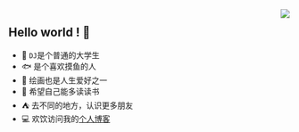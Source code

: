 <img align="right" src="https://github-readme-stats.vercel.app/api?username=Tickdack&show_icons=true&theme=tokyonight" />

## Hello world ! 👋

- 🧑 `DJ`是个普通的大学生 
- 🐟 是个喜欢摸鱼的人
- 📝 绘画也是人生爱好之一
- 📖 希望自己能多读读书
- ⛺ 去不同的地方，认识更多朋友
- :computer: 欢饮访问我的[个人博客](https://tickdack.github.io/)
